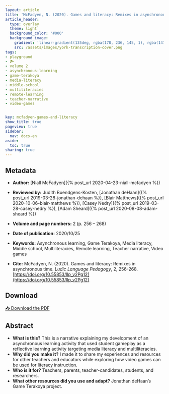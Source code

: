 ```yaml
---
layout: article
title: 'McFadyen, N. (2020). Games and literacy: Remixes in asynchronous time'
article_header:
  type: overlay
  theme: light
  background_color: '#000'
  background_image:
    gradient: 'linear-gradient(135deg, rgba(178, 236, 145, 1), rgba(147, 81, 182, 1))'
    src: /assets/images/york-transcription-cover.png
tags:
- playground
- 🏞
- volume 2
- asynchronous-learning
- game-terakoya
- media-literacy
- middle-school
- multiliteracies
- remote-learning
- teacher-narrative
- video-games


key: mcfadyen-games-and-literacy
show_title: true
pageview: true
sidebar:
  nav: docs-en
aside:
  toc: true
sharing: true
---
```



<meta name="citation_title" content="Games and literacy: Remixes in asynchronous time">
<meta name="citation_author" content="McFadyen, Niall">
<meta name="citation_publication_date" content="2020/10/25">
<meta name="citation_journal_title" content="Ludic Language Pedagogy">
<meta name="citation_volume" content="2">
<meta name="citation_firstpage" content="256">
<meta name="citation_lastpage" content="268">
<meta name="citation_pdf_url" content="http://www.llpjournal.org/assets/publication-pdfs/n-mcfadyen-game-and-literacy-remixes.pdf">


<!--more-->

## Metadata

- **Author:** [Niall McFadyen]({% post_url 2020-04-23-niall-mcfadyen %})
- **Reviewed by:** Judith Buendgens-Kosten, [Jonathan deHaan]({% post_url 2019-03-28-jonathan-dehaan %}), [Blair Matthews]({% post_url 2020-10-06-blair-matthews %}), [Casey Nedry]({% post_url 2019-03-28-casey-nedry %}), [Adam Sheard]({% post_url 2020-08-08-adam-sheard %})

- **Volume and page numbers:** 2 (p. 256 – 268)
- **Date of publication:** 2020/10/25
- **Keywords:** Asynchronous learning, Game Terakoya, Media literacy, Middle school, Multiliteracies, Remote learning, Teacher narrative, Video games

- **Cite:** McFadyen, N. (2020). Games and literacy: Remixes in asynchronous time. *Ludic Language Pedagogy*, 2, 256-268. [https://doi.org/10.55853/llp_v2Pg12](https://doi.org/10.55853/llp_v2Pg12)

## Download

<a class="button button--action button--rounded button--lg" href="/assets/publication-pdfs/n-mcfadyen-game-and-literacy-remixes.pdf"><i class="fas fa-file-download"></i> 📥 Download the PDF </a>

## Abstract

- **What is this?** This is a narrative explaining my development of an asynchronous learning activity that used student gameplay as a reflective learning activity targeting media literacy and multiliteracies.
- **Why did you make it?** I made it to share my experiences and resources for other teachers and educators while exploring how video games can be used for literacy instruction.
- **Who is it for?** Teachers, parents, teacher-candidates, students, and researchers.
- **What other resources did you use and adapt?** Jonathan deHaan’s Game Terakoya project.